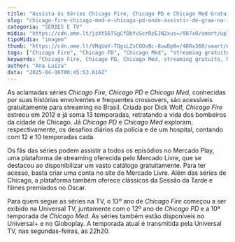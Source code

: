 ```yaml
---
title: "Assista às Séries Chicago Fire, Chicago PD e Chicago Med Gratuitamente"
slug: "chicago-fire-chicago-med-e-chicago-pd-onde-assistir-de-graa-na-internet"
categoria: "SÉRIES E TV"
midia: "https://cdn.ome.lt/jzXt56TSgCfDbYvScrRzEJN2xus=/987x0/smart/uploads/conteudo/fotos/one-chicago-chicago-fire_h1eMZ8R.png"
tipoMidia: "imagem"
thumb: "https://cdn.ome.lt/VMqUoY-TQgsLZsCOOvBc-8uwDp8=/480x360/smart/extras/conteudos/one-chicago-chicago-fire_Jp816G8.png"
tags: ["Chicago Fire", "Chicago PD", "Chicago Med", "streaming gratuito", "Mercado Play", "séries de TV", "Dick Wolf"]
keywords: "Chicago Fire, Chicago PD, Chicago Med, streaming gratuito, Mercado Play, séries de TV, Dick Wolf"
author: "Ana Luiza"
data: "2025-04-16T00:45:53.616Z"
---
```


As aclamadas séries *Chicago Fire*, *Chicago PD* e *Chicago Med*, conhecidas por suas histórias envolventes e frequentes crossovers, são acessíveis gratuitamente para streaming no Brasil. Criada por Dick Wolf, *Chicago Fire* estreou em 2012 e já soma 13 temporadas, retratando a vida dos bombeiros da cidade de Chicago. Já *Chicago PD* e *Chicago Med* exploram, respectivamente, os desafios diários da polícia e de um hospital, contando com 12 e 10 temporadas cada.

Os fãs das séries podem assistir a todos os episódios no Mercado Play, uma plataforma de streaming oferecida pelo Mercado Livre, que se destacou ao disponibilizar um vasto catálogo gratuitamente. Para ter acesso, basta criar uma conta no site do Mercado Livre. Além das séries de Chicago, a plataforma também oferece clássicos da Sessão da Tarde e filmes premiados no Oscar.

Para quem segue as séries na TV, o 13º ano de *Chicago Fire* começou a ser exibido na Universal TV, juntamente com o 12º ano de *Chicago PD* e a 10ª temporada de *Chicago Med*. As séries também estão disponíveis no Universal+ e no Globoplay. A temporada atual é transmitida pela Universal TV, nas segundas-feiras, às 22h20.